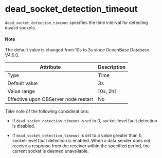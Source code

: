 # dead_socket_detection_timeout


`dead_socket_detection_timeout` specifies the time interval for detecting invalid sockets.


<main id="notice" type='explain'>
  <h4>Note</h4>
  <p>The default value is changed from 10s to 3s since OceanBase Database V4.0.0. </p>
</main>

| **Attribute** | **Description** |
|------------------|------------|
| Type | Time |
| Default value | 3s |
| Value range | \[0s, 2h] |
| Effective upon OBServer node restart | No |

Take note of the following considerations:

* If `dead_socket_detection_timeout` is set to 0, socket-level fault detection is disabled.



* If `dead_socket_detection_timeout` is set to a value greater than 0, socket-level fault detection is enabled. When a data sender does not receive a response from the receiver within the specified period, the current socket is deemed unavailable.





